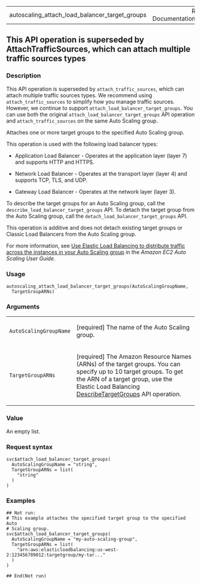 <table style="width: 100%;">
<tbody>
<tr class="odd">
<td>autoscaling_attach_load_balancer_target_groups</td>
<td style="text-align: right;">R Documentation</td>
</tr>
</tbody>
</table>

## This API operation is superseded by AttachTrafficSources, which can attach multiple traffic sources types

### Description

This API operation is superseded by `attach_traffic_sources`, which can
attach multiple traffic sources types. We recommend using
`attach_traffic_sources` to simplify how you manage traffic sources.
However, we continue to support `attach_load_balancer_target_groups`.
You can use both the original `attach_load_balancer_target_groups` API
operation and `attach_traffic_sources` on the same Auto Scaling group.

Attaches one or more target groups to the specified Auto Scaling group.

This operation is used with the following load balancer types:

-   Application Load Balancer - Operates at the application layer
    (layer 7) and supports HTTP and HTTPS.

-   Network Load Balancer - Operates at the transport layer (layer 4)
    and supports TCP, TLS, and UDP.

-   Gateway Load Balancer - Operates at the network layer (layer 3).

To describe the target groups for an Auto Scaling group, call the
`describe_load_balancer_target_groups` API. To detach the target group
from the Auto Scaling group, call the
`detach_load_balancer_target_groups` API.

This operation is additive and does not detach existing target groups or
Classic Load Balancers from the Auto Scaling group.

For more information, see [Use Elastic Load Balancing to distribute
traffic across the instances in your Auto Scaling
group](https://docs.aws.amazon.com/autoscaling/ec2/userguide/autoscaling-load-balancer.html)
in the *Amazon EC2 Auto Scaling User Guide*.

### Usage

    autoscaling_attach_load_balancer_target_groups(AutoScalingGroupName,
      TargetGroupARNs)

### Arguments

<table>
<colgroup>
<col style="width: 35%" />
<col style="width: 65%" />
</colgroup>
<tbody>
<tr class="odd">
<td><code
id="autoscaling_attach_load_balancer_target_groups_:_AutoScalingGroupName">AutoScalingGroupName</code></td>
<td><p>[required] The name of the Auto Scaling group.</p></td>
</tr>
<tr class="even">
<td><code
id="autoscaling_attach_load_balancer_target_groups_:_TargetGroupARNs">TargetGroupARNs</code></td>
<td><p>[required] The Amazon Resource Names (ARNs) of the target groups.
You can specify up to 10 target groups. To get the ARN of a target
group, use the Elastic Load Balancing <a
href="https://docs.aws.amazon.com/elasticloadbalancing/latest/APIReference/API_DescribeTargetGroups.html">DescribeTargetGroups</a>
API operation.</p></td>
</tr>
</tbody>
</table>

### Value

An empty list.

### Request syntax

    svc$attach_load_balancer_target_groups(
      AutoScalingGroupName = "string",
      TargetGroupARNs = list(
        "string"
      )
    )

### Examples

    ## Not run: 
    # This example attaches the specified target group to the specified Auto
    # Scaling group.
    svc$attach_load_balancer_target_groups(
      AutoScalingGroupName = "my-auto-scaling-group",
      TargetGroupARNs = list(
        "arn:aws:elasticloadbalancing:us-west-2:123456789012:targetgroup/my-tar..."
      )
    )

    ## End(Not run)
